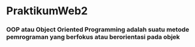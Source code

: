 # PraktikumWeb2

<h3>OOP atau Object Oriented Programming  adalah suatu metode pemrograman yang berfokus atau berorientasi pada objek
